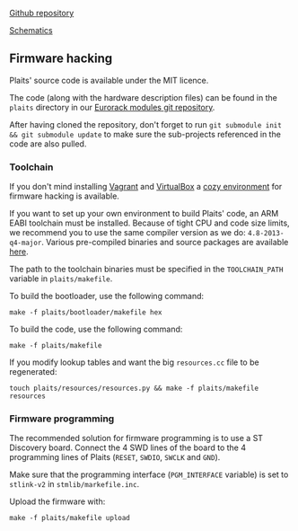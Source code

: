 [Github repository](https://github.com/pichenettes/eurorack/tree/master/plaits)

[Schematics](downloads/plaits_v50.pdf)

## Firmware hacking

Plaits' source code is available under the MIT licence.

The code (along with the hardware description files) can be found in the `plaits` directory in our [Eurorack modules git repository](https://github.com/pichenettes/eurorack).

After having cloned the repository, don't forget to run `git submodule init && git submodule update` to make sure the sub-projects referenced in the code are also pulled.

### Toolchain

If you don't mind installing [Vagrant](https://www.vagrantup.com/) and [VirtualBox](https://www.virtualbox.org/wiki/Downloads) a [cozy environment](https://github.com/pichenettes/mutable-dev-environment) for firmware hacking is available.

If you want to set up your own environment to build Plaits' code, an ARM EABI toolchain must be installed. Because of tight CPU and code size limits, we recommend you to use the same compiler version as we do: `4.8-2013-q4-major`. Various pre-compiled binaries and source packages are available [here](https://launchpad.net/gcc-arm-embedded/4.8/4.8-2013-q4-major/).

The path to the toolchain binaries must be specified in the `TOOLCHAIN_PATH` variable in `plaits/makefile`.

To build the bootloader, use the following command:

```
make -f plaits/bootloader/makefile hex
```


To build the code, use the following command:

```
make -f plaits/makefile
```

If you modify lookup tables and want the big `resources.cc` file to be regenerated:

```
touch plaits/resources/resources.py && make -f plaits/makefile resources
```

### Firmware programming

The recommended solution for firmware programming is to use a ST Discovery board. Connect the 4 SWD lines of the board to the 4 programming lines of Plaits (```RESET```, ```SWDIO```, ```SWCLK``` and ```GND```).

Make sure that the programming interface (```PGM_INTERFACE``` variable) is set to ```stlink-v2``` in ```stmlib/markefile.inc```.

Upload the firmware with:

```
make -f plaits/makefile upload
```

